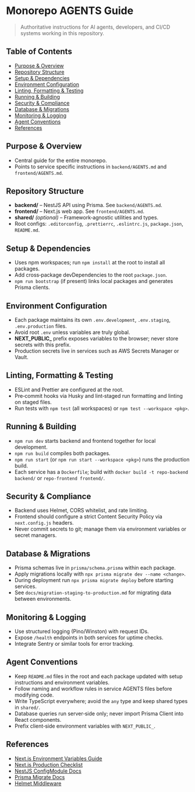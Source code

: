 # Monorepo AGENTS Guide

> Authoritative instructions for AI agents, developers, and CI/CD systems working in this repository.

## Table of Contents
- [Purpose & Overview](#purpose--overview)
- [Repository Structure](#repository-structure)
- [Setup & Dependencies](#setup--dependencies)
- [Environment Configuration](#environment-configuration)
- [Linting, Formatting & Testing](#linting-formatting--testing)
- [Running & Building](#running--building)
- [Security & Compliance](#security--compliance)
- [Database & Migrations](#database--migrations)
- [Monitoring & Logging](#monitoring--logging)
- [Agent Conventions](#agent-conventions)
- [References](#references)

## Purpose & Overview
- Central guide for the entire monorepo.
- Points to service specific instructions in `backend/AGENTS.md` and `frontend/AGENTS.md`.

## Repository Structure
- **backend/** – NestJS API using Prisma. See `backend/AGENTS.md`.
- **frontend/** – Next.js web app. See `frontend/AGENTS.md`.
- **shared/** *(optional)* – Framework‑agnostic utilities and types.
- Root configs: `.editorconfig`, `.prettierrc`, `.eslintrc.js`, `package.json`, `README.md`.

## Setup & Dependencies
- Uses npm workspaces; run `npm install` at the root to install all packages.
- Add cross‑package devDependencies to the root `package.json`.
- `npm run bootstrap` (if present) links local packages and generates Prisma clients.

## Environment Configuration
- Each package maintains its own `.env.development`, `.env.staging`, `.env.production` files.
- Avoid root `.env` unless variables are truly global.
- **NEXT_PUBLIC_** prefix exposes variables to the browser; never store secrets with this prefix.
- Production secrets live in services such as AWS Secrets Manager or Vault.

## Linting, Formatting & Testing
- ESLint and Prettier are configured at the root.
- Pre‑commit hooks via Husky and lint‑staged run formatting and linting on staged files.
- Run tests with `npm test` (all workspaces) or `npm test --workspace <pkg>`.

## Running & Building
- `npm run dev` starts backend and frontend together for local development.
- `npm run build` compiles both packages.
- `npm run start` (or `npm run start --workspace <pkg>`) runs the production build.
- Each service has a `Dockerfile`; build with `docker build -t repo-backend backend/` or `repo-frontend frontend/`.

## Security & Compliance
- Backend uses Helmet, CORS whitelist, and rate limiting.
- Frontend should configure a strict Content Security Policy via `next.config.js` headers.
- Never commit secrets to git; manage them via environment variables or secret managers.

## Database & Migrations
- Prisma schemas live in `prisma/schema.prisma` within each package.
- Apply migrations locally with `npx prisma migrate dev --name <change>`.
- During deployment run `npx prisma migrate deploy` before starting services.
- See `docs/migration-staging-to-production.md` for migrating data between environments.

## Monitoring & Logging
- Use structured logging (Pino/Winston) with request IDs.
- Expose `/health` endpoints in both services for uptime checks.
- Integrate Sentry or similar tools for error tracking.

## Agent Conventions
- Keep `README.md` files in the root and each package updated with setup instructions and environment variables.
- Follow naming and workflow rules in service AGENTS files before modifying code.
- Write TypeScript everywhere; avoid the `any` type and keep shared types in `shared/`.
- Database queries run server‑side only; never import Prisma Client into React components.
- Prefix client‑side environment variables with `NEXT_PUBLIC_`.

## References
- [Next.js Environment Variables Guide](https://nextjs.org/docs/pages/building-your-application/configuring/environment-variables)
- [Next.js Production Checklist](https://nextjs.org/docs/pages/guides/production-checklist)
- [NestJS ConfigModule Docs](https://docs.nestjs.com/techniques/configuration)
- [Prisma Migrate Docs](https://www.prisma.io/docs/concepts/components/prisma-migrate)
- [Helmet Middleware](https://docs.nestjs.com/security/helmet)
